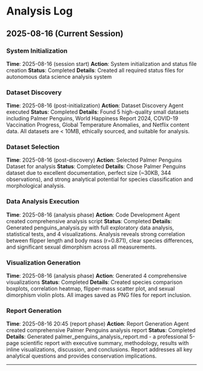 # Analysis Log

## 2025-08-16 (Current Session)

### System Initialization
**Time**: 2025-08-16 (session start)
**Action**: System initialization and status file creation
**Status**: Completed
**Details**: Created all required status files for autonomous data science analysis system

### Dataset Discovery
**Time**: 2025-08-16 (post-initialization)
**Action**: Dataset Discovery Agent executed
**Status**: Completed
**Details**: Found 5 high-quality small datasets including Palmer Penguins, World Happiness Report 2024, COVID-19 Vaccination Progress, Global Temperature Anomalies, and Netflix content data. All datasets are < 10MB, ethically sourced, and suitable for analysis.

### Dataset Selection
**Time**: 2025-08-16 (post-discovery)
**Action**: Selected Palmer Penguins Dataset for analysis
**Status**: Completed
**Details**: Chose Palmer Penguins dataset due to excellent documentation, perfect size (~30KB, 344 observations), and strong analytical potential for species classification and morphological analysis.

### Data Analysis Execution
**Time**: 2025-08-16 (analysis phase)
**Action**: Code Development Agent created comprehensive analysis script
**Status**: Completed
**Details**: Generated penguins_analysis.py with full exploratory data analysis, statistical tests, and 4 visualizations. Analysis reveals strong correlation between flipper length and body mass (r=0.871), clear species differences, and significant sexual dimorphism across all measurements.

### Visualization Generation
**Time**: 2025-08-16 (analysis phase)
**Action**: Generated 4 comprehensive visualizations
**Status**: Completed
**Details**: Created species comparison boxplots, correlation heatmap, flipper-mass scatter plot, and sexual dimorphism violin plots. All images saved as PNG files for report inclusion.

### Report Generation
**Time**: 2025-08-16 20:45 (report phase)
**Action**: Report Generation Agent created comprehensive Palmer Penguins analysis report
**Status**: Completed
**Details**: Generated palmer_penguins_analysis_report.md - a professional 5-page scientific report with executive summary, methodology, results with inline visualizations, discussion, and conclusions. Report addresses all key analytical questions and provides conservation implications.

---